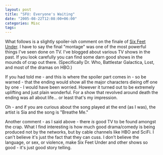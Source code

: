 ```yaml
---
layout: post
title: "SFU: Everyone's Waiting"
date: "2005-08-22T12:08:00+06:00"
categories: Misc 
tags: 
---
```


What follows is a slightly spoiler-ish comment on the finale of <a href="http://www.hbo.com/sixfeetunder/">Six Feet Under</a>. I have to say the final "montage" was one of the most powerful things I've seen done on TV. I've blogged about various TV shows in the past. If you look carefully you can find some darn good shows in the mounds of crap out there. (Specifically Dr. Who, Battlestar Galactica, Lost, and most of the dramas on HBO.) 

If you had told me - and this is where the spoiler part comes in - so be warned - that the ending would show all the major characters dieing off one by one - I would have been worried. However it turned out to be extremely uplifting and just plain wonderful. For a show that revolved around death the ending was all about life... or least that's my impression. 

Oh - and if you are curious about the song played at the end (as I was), the artist is Sia and the song is "Breathe Me." 

Another comment - as I said above - there <i>is</i> good TV to be found amongst the crap. What I find interesting is how much good drama/comedy is being produced not by the networks, but by cable channels like HBO and SciFi. I can't believe it's just the fact that they can cuss. I don't believe the language, or sex, or violence, make Six Feet Under and other shows so good - it's just good story telling.
